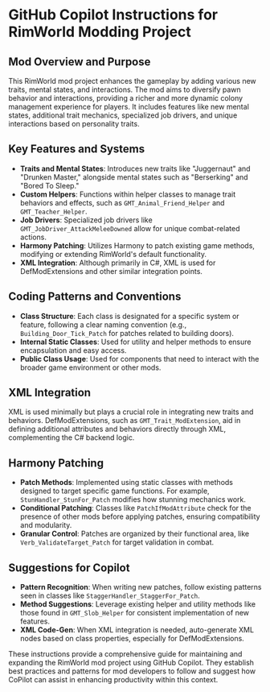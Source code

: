 # GitHub Copilot Instructions for RimWorld Modding Project

## Mod Overview and Purpose
This RimWorld mod project enhances the gameplay by adding various new traits, mental states, and interactions. The mod aims to diversify pawn behavior and interactions, providing a richer and more dynamic colony management experience for players. It includes features like new mental states, additional trait mechanics, specialized job drivers, and unique interactions based on personality traits.

## Key Features and Systems
- **Traits and Mental States**: Introduces new traits like "Juggernaut" and "Drunken Master," alongside mental states such as "Berserking" and "Bored To Sleep."
- **Custom Helpers**: Functions within helper classes to manage trait behaviors and effects, such as `GMT_Animal_Friend_Helper` and `GMT_Teacher_Helper`.
- **Job Drivers**: Specialized job drivers like `GMT_JobDriver_AttackMeleeDowned` allow for unique combat-related actions.
- **Harmony Patching**: Utilizes Harmony to patch existing game methods, modifying or extending RimWorld's default functionality.
- **XML Integration**: Although primarily in C#, XML is used for DefModExtensions and other similar integration points.

## Coding Patterns and Conventions
- **Class Structure**: Each class is designated for a specific system or feature, following a clear naming convention (e.g., `Building_Door_Tick_Patch` for patches related to building doors).
- **Internal Static Classes**: Used for utility and helper methods to ensure encapsulation and easy access.
- **Public Class Usage**: Used for components that need to interact with the broader game environment or other mods.

## XML Integration
XML is used minimally but plays a crucial role in integrating new traits and behaviors. DefModExtensions, such as `GMT_Trait_ModExtension`, aid in defining additional attributes and behaviors directly through XML, complementing the C# backend logic.

## Harmony Patching
- **Patch Methods**: Implemented using static classes with methods designed to target specific game functions. For example, `StunHandler_StunFor_Patch` modifies how stunning mechanics work.
- **Conditional Patching**: Classes like `PatchIfModAttribute` check for the presence of other mods before applying patches, ensuring compatibility and modularity.
- **Granular Control**: Patches are organized by their functional area, like `Verb_ValidateTarget_Patch` for target validation in combat.

## Suggestions for Copilot
- **Pattern Recognition**: When writing new patches, follow existing patterns seen in classes like `StaggerHandler_StaggerFor_Patch`.
- **Method Suggestions**: Leverage existing helper and utility methods like those found in `GMT_Slob_Helper` for consistent implementation of new features.
- **XML Code-Gen**: When XML integration is needed, auto-generate XML nodes based on class properties, especially for DefModExtensions.

These instructions provide a comprehensive guide for maintaining and expanding the RimWorld mod project using GitHub Copilot. They establish best practices and patterns for mod developers to follow and suggest how CoPilot can assist in enhancing productivity within this context.

